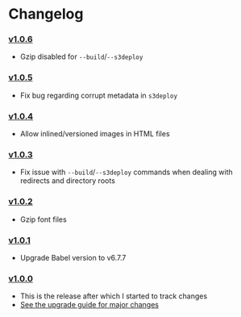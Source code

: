# Changelog

### [v1.0.6](https://github.com/jairajs89/zerver/releases/tag/1.0.6)

- Gzip disabled for `--build`/`--s3deploy`

### [v1.0.5](https://github.com/jairajs89/zerver/releases/tag/1.0.5)

- Fix bug regarding corrupt metadata in `s3deploy`

### [v1.0.4](https://github.com/jairajs89/zerver/releases/tag/1.0.4)

- Allow inlined/versioned images in HTML files

### [v1.0.3](https://github.com/jairajs89/zerver/releases/tag/1.0.3)

- Fix issue with `--build`/`--s3deploy` commands when dealing with redirects and directory roots

### [v1.0.2](https://github.com/jairajs89/zerver/releases/tag/1.0.2)

- Gzip font files

### [v1.0.1](https://github.com/jairajs89/zerver/releases/tag/1.0.1)

- Upgrade Babel version to v6.7.7

### [v1.0.0](https://github.com/jairajs89/zerver/releases/tag/1.0.0)

- This is the release after which I started to track changes
- [See the upgrade guide for major changes](MIGRATION.md)
